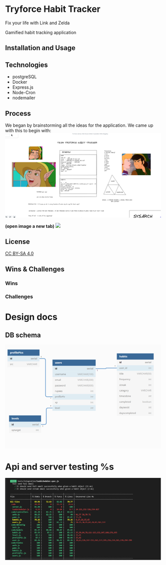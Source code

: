 # Tryforce Habit Tracker
Fix your life with Link and Zelda

Gamified habit tracking application

## Installation and Usage

## Technologies
* postgreSQL
* Docker
* Express.js
* Node-Cron
* nodemailer

## Process
We began by brainstorming all the ideas for the application. We came up with this to begin with:
![](GHimages/beginnings1.png)

**(open image a new tab)**
![](GHimages/overallcanvasopaque.png)

## License
[CC BY-SA 4.0](https://creativecommons.org/licenses/by-sa/4.0/)

## Wins & Challenges
### Wins
### Challenges





# Design docs
## DB schema

![](GHimages/schema.png)

# Api and server testing %s
![](GHimages/apitest.png)
